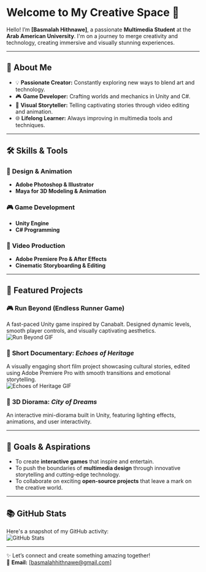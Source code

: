 # Welcome to My Creative Space 🌟

Hello! I’m **[Basmalah Hithnawe]**, a passionate **Multimedia Student** at the **Arab American University**. I'm on a journey to merge creativity and technology, creating immersive and visually stunning experiences.  

---

## 🚀 About Me  
- 💡 **Passionate Creator:** Constantly exploring new ways to blend art and technology.  
- 🎮 **Game Developer:** Crafting worlds and mechanics in Unity and C#.  
- 🎥 **Visual Storyteller:** Telling captivating stories through video editing and animation.  
- 🌐 **Lifelong Learner:** Always improving in multimedia tools and techniques.  

---

## 🛠️ Skills & Tools  
### 🎨 **Design & Animation**  
- **Adobe Photoshop & Illustrator**  
- **Maya for 3D Modeling & Animation**

### 🎮 **Game Development**  
- **Unity Engine**  
- **C# Programming**

### 🎥 **Video Production**  
- **Adobe Premiere Pro & After Effects**  
- **Cinematic Storyboarding & Editing**

---

## 🌟 Featured Projects

### 🎮 **Run Beyond (Endless Runner Game)**  
A fast-paced Unity game inspired by Canabalt. Designed dynamic levels, smooth player controls, and visually captivating aesthetics.  
![Run Beyond GIF](https://media.giphy.com/media/du3J3cXyzhj75IOgvA/giphy.gif)

### 🎥 **Short Documentary: *Echoes of Heritage***  
A visually engaging short film project showcasing cultural stories, edited using Adobe Premiere Pro with smooth transitions and emotional storytelling.  
![Echoes of Heritage GIF](https://media.giphy.com/media/kWvREsqEMFARE/giphy.gif)

### 🎨 **3D Diorama: *City of Dreams***  
An interactive mini-diorama built in Unity, featuring lighting effects, animations, and user interactivity.  


---

## 🌈 Goals & Aspirations  
- To create **interactive games** that inspire and entertain.  
- To push the boundaries of **multimedia design** through innovative storytelling and cutting-edge technology.  
- To collaborate on exciting **open-source projects** that leave a mark on the creative world.  

---

## 📚 GitHub Stats  
Here's a snapshot of my GitHub activity:  
![GitHub Stats](https://github-readme-stats.vercel.app/api?username=Basmalah777&show_icons=true&theme=radical)

---

✨ Let’s connect and create something amazing together!  
📧 **Email:** [basmalahhithnawe@gmail.com]  


